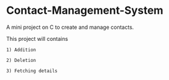 # Contact-Management-System
A mini project on C to create and manage contacts.

This project will contains 

    1) Addition 
    
    2) Deletion
    
    3) Fetching details
